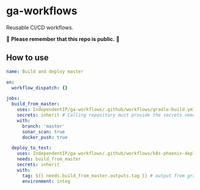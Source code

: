 # ga-workflows

Reusable CI/CD workflows.

:rotating_light: <b>Please remember that this repo is public.</b> :rotating_light:

## How to use

```yml
name: Build and deploy master

on:
  workflow_dispatch: {}

jobs:
  build_from_master:
    uses: IndependentIP/ga-workflows/.github/workflows/gradle-build.yml@master
    secrets: inherit # Calling repository must provide the secrets needed for anything to run 
    with:
      branch: 'master'
      sonar_scan: true
      docker_push: true

  deploy_to_test:
    uses: IndependentIP/ga-workflows/.github/workflows/k8s-phoenix-deploy.yml@master
    needs: build_from_master
    secrets: inherit
    with:
      tag: ${{ needs.build_from_master.outputs.tag }} # output from gradle-build.
      environment: integ

```